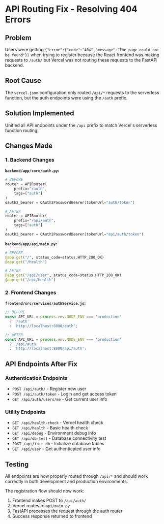# API Routing Fix - Resolving 404 Errors

## Problem
Users were getting `{"error":{"code":"404","message":"The page could not be found"}}` when trying to register because the React frontend was making requests to `/auth/` but Vercel was not routing these requests to the FastAPI backend.

## Root Cause
The `vercel.json` configuration only routed `/api/*` requests to the serverless function, but the auth endpoints were using the `/auth` prefix.

## Solution Implemented
Unified all API endpoints under the `/api` prefix to match Vercel's serverless function routing.

## Changes Made

### 1. Backend Changes

**`backend/app/core/auth.py`:**
```python
# BEFORE
router = APIRouter(
    prefix="/auth",
    tags=["auth"]
)
oauth2_bearer = OAuth2PasswordBearer(tokenUrl="auth/token")

# AFTER  
router = APIRouter(
    prefix="/api/auth",
    tags=["auth"]
)
oauth2_bearer = OAuth2PasswordBearer(tokenUrl="api/auth/token")
```

**`backend/app/api/main.py`:**
```python
# BEFORE
@app.get("/", status_code=status.HTTP_200_OK)
@app.get("/health")

# AFTER
@app.get("/api/user", status_code=status.HTTP_200_OK)  
@app.get("/api/health")
```

### 2. Frontend Changes

**`frontend/src/services/authService.js`:**
```javascript
// BEFORE
const API_URL = process.env.NODE_ENV === 'production' 
  ? '/auth'
  : 'http://localhost:8000/auth';

// AFTER
const API_URL = process.env.NODE_ENV === 'production' 
  ? '/api/auth'
  : 'http://localhost:8000/api/auth';
```

## API Endpoints After Fix

### Authentication Endpoints
- `POST /api/auth/` - Register new user
- `POST /api/auth/token` - Login and get access token  
- `GET /api/auth/users/me` - Get current user info

### Utility Endpoints
- `GET /api/health-check` - Vercel health check
- `GET /api/health` - Basic health check
- `GET /api/debug` - Environment debug info
- `GET /api/db-test` - Database connectivity test
- `POST /api/init-db` - Initialize database tables
- `GET /api/user` - Get authenticated user info

## Testing
All endpoints are now properly routed through `/api/*` and should work correctly in both development and production environments.

The registration flow should now work:
1. Frontend makes POST to `/api/auth/`
2. Vercel routes to `api/main.py` 
3. FastAPI processes the request through the auth router
4. Success response returned to frontend 